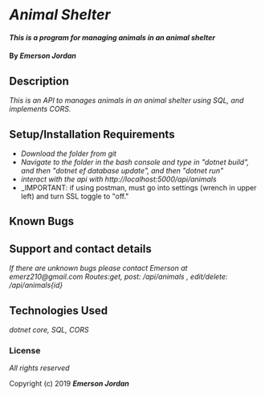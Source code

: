 # _Animal Shelter_

#### _This is a program for managing animals in an animal shelter_

#### By _**Emerson Jordan**_

## Description

_This is an API to manages animals in an animal shelter using SQL, and implements CORS._


## Setup/Installation Requirements

* _Download the folder from git_
* _Navigate to the folder in the bash console and type in "dotnet build", and then "dotnet ef database update", and then "dotnet run"_
* _interact with the api with http://localhost:5000/api/animals_
* _IMPORTANT: if using postman, must go into settings (wrench in upper left) and turn SSL toggle to "off."

## Known Bugs

## Support and contact details

_If there are unknown bugs please contact Emerson at emerz210@gmail.com_
_Routes:get, post:  /api/animals    ,    edit/delete:   /api/animals{id}_


## Technologies Used

_dotnet core, SQL, CORS_

### License

*All rights reserved*

Copyright (c) 2019 **_Emerson Jordan_**
